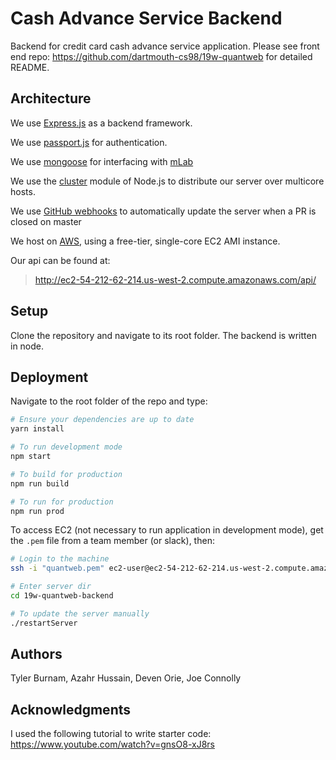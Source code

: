 # Cash Advance Service Backend

Backend for credit card cash advance service application. Please see front end repo: https://github.com/dartmouth-cs98/19w-quantweb for detailed README.

## Architecture

We use [Express.js](http://expressjs.com/) as a backend framework.

We use [passport.js](http://www.passportjs.org/) for authentication.

We use [mongoose](https://mongoosejs.com/) for interfacing with [mLab](https://mlab.com/welcome/)

We use the [cluster](https://nodejs.org/api/cluster.html) module of Node.js to distribute our server over multicore hosts.

We use [GitHub webhooks](https://developer.github.com/webhooks/) to automatically update the server when a PR is closed on master

We host on [AWS](https://aws.amazon.com), using a free-tier, single-core EC2 AMI instance.

Our api can be found at:
> http://ec2-54-212-62-214.us-west-2.compute.amazonaws.com/api/

## Setup

Clone the repository and navigate to its root folder. The backend is written in node. 

## Deployment
Navigate to the root folder of the repo and type:
````Bash
# Ensure your dependencies are up to date
yarn install

# To run development mode
npm start

# To build for production
npm run build

# To run for production
npm run prod
````

To access EC2 (not necessary to run application in development mode), get the ```.pem``` file from a team member (or slack), then:
```Bash
# Login to the machine
ssh -i "quantweb.pem" ec2-user@ec2-54-212-62-214.us-west-2.compute.amazonaws.com

# Enter server dir
cd 19w-quantweb-backend

# To update the server manually
./restartServer
```

## Authors

Tyler Burnam, Azahr Hussain, Deven Orie, Joe Connolly

## Acknowledgments
I used the following tutorial to write starter code: https://www.youtube.com/watch?v=gnsO8-xJ8rs
